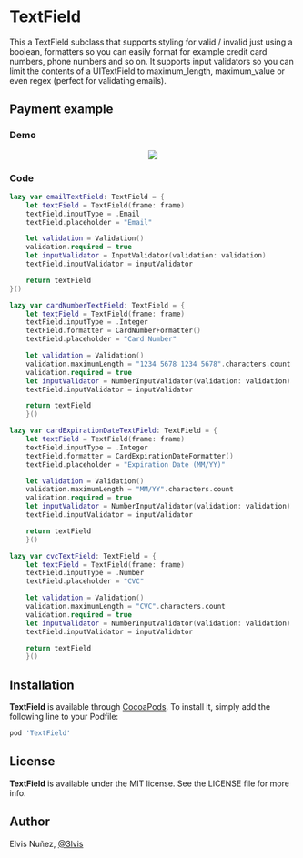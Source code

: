 # TextField

This a TextField subclass that supports styling for valid / invalid just using a boolean, formatters so you can easily format for example credit card numbers, phone numbers and so on. It supports input validators so you can limit the contents of a UITextField to maximum_length, maximum_value or even regex (perfect for validating emails).

## Payment example

### Demo

<p align="center">
  <img src="https://raw.githubusercontent.com/3lvis/TextField/master/GitHub/payment2.gif"/>
</p>

### Code

```swift
lazy var emailTextField: TextField = {
    let textField = TextField(frame: frame)
    textField.inputType = .Email
    textField.placeholder = "Email"

    let validation = Validation()
    validation.required = true
    let inputValidator = InputValidator(validation: validation)
    textField.inputValidator = inputValidator

    return textField
}()

lazy var cardNumberTextField: TextField = {
    let textField = TextField(frame: frame)
    textField.inputType = .Integer
    textField.formatter = CardNumberFormatter()
    textField.placeholder = "Card Number"

    let validation = Validation()
    validation.maximumLength = "1234 5678 1234 5678".characters.count
    validation.required = true
    let inputValidator = NumberInputValidator(validation: validation)
    textField.inputValidator = inputValidator

    return textField
    }()

lazy var cardExpirationDateTextField: TextField = {
    let textField = TextField(frame: frame)
    textField.inputType = .Integer
    textField.formatter = CardExpirationDateFormatter()
    textField.placeholder = "Expiration Date (MM/YY)"

    let validation = Validation()
    validation.maximumLength = "MM/YY".characters.count
    validation.required = true
    let inputValidator = NumberInputValidator(validation: validation)
    textField.inputValidator = inputValidator

    return textField
    }()

lazy var cvcTextField: TextField = {
    let textField = TextField(frame: frame)
    textField.inputType = .Number
    textField.placeholder = "CVC"

    let validation = Validation()
    validation.maximumLength = "CVC".characters.count
    validation.required = true
    let inputValidator = NumberInputValidator(validation: validation)
    textField.inputValidator = inputValidator

    return textField
    }()
```

## Installation

**TextField** is available through [CocoaPods](http://cocoapods.org). To install
it, simply add the following line to your Podfile:

```ruby
pod 'TextField'
```

## License

**TextField** is available under the MIT license. See the LICENSE file for more info.

## Author

Elvis Nuñez, [@3lvis](https://twitter.com/3lvis)
